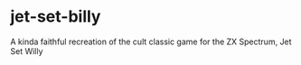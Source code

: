 # jet-set-billy
A kinda faithful recreation of the cult classic game for the ZX Spectrum, Jet Set Willy